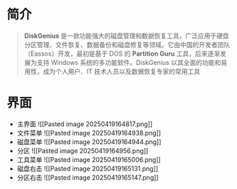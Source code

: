 # 简介
> **DiskGenius** 是一款功能强大的磁盘管理和数据恢复工具，广泛应用于硬盘分区管理、文件恢复、数据备份和磁盘修复等领域。它由中国的开发者团队（Eassos）开发，最初是基于 DOS 的 **Partition Guru** 工具，后来逐渐发展为支持 Windows 系统的多功能软件。DiskGenius 以其全面的功能和易用性，成为个人用户、IT 技术人员以及数据恢复专家的常用工具

# 界面
- 主界面
![[Pasted image 20250419164817.png]]
- 文件菜单
![[Pasted image 20250419164938.png]]
- 磁盘菜单
![[Pasted image 20250419164944.png]]
- 分区
![[Pasted image 20250419164956.png]]
- 工具菜单
![[Pasted image 20250419165006.png]]
- 磁盘右击
![[Pasted image 20250419165131.png]]
- 分区右击
![[Pasted image 20250419165147.png]]
